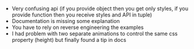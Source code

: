 - Very confusing api (if you provide object then you get only styles, if you provide function then you receive styles and API in tuple)
- Documentation is missing some explanation
- You have to rely on reverse engineering the examples
- I had problem with two separate animations to control the same css property (height) but finally found a tip in docs
